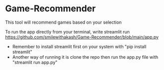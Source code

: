 # Game-Recommender
This tool will recommend games based on your selection


To run the app directly from your terminal, write 
  streamlit run https://github.com/smilewithakash/Game-Recommender/blob/main/app.py
- Remember to install streamlit first on your system with "pip install streamlit"
- Another way of running it is clone the repo then run the app.py file with "streamlit run app.py"
